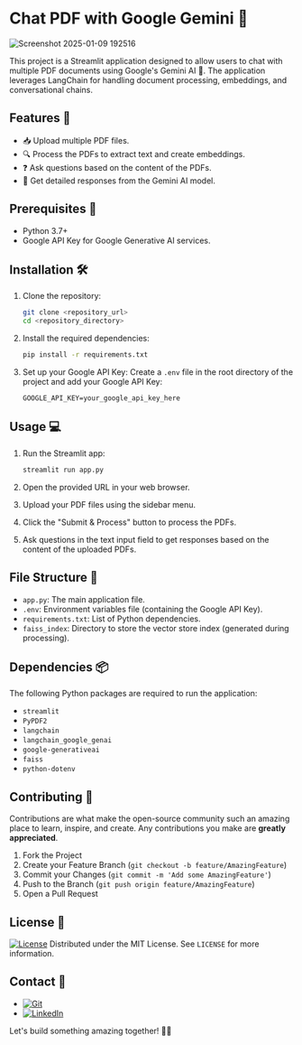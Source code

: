 # Chat PDF with Google Gemini 🚀

![Screenshot 2025-01-09 192516](https://github.com/user-attachments/assets/aa799eef-3719-41a2-8c5f-bc49489afaec)

This project is a Streamlit application designed to allow users to chat with multiple PDF documents using Google's Gemini AI 🤖. The application leverages LangChain for handling document processing, embeddings, and conversational chains.

## Features 🌟

- 📥 Upload multiple PDF files.
- 🔍 Process the PDFs to extract text and create embeddings.
- ❓ Ask questions based on the content of the PDFs.
- 💬 Get detailed responses from the Gemini AI model.

## Prerequisites 📜

- Python 3.7+
- Google API Key for Google Generative AI services.

## Installation 🛠️

1. Clone the repository:
   ```bash
   git clone <repository_url>
   cd <repository_directory>
   ```

2. Install the required dependencies:
   ```bash
   pip install -r requirements.txt
   ```

3. Set up your Google API Key:
   Create a `.env` file in the root directory of the project and add your Google API Key:
   ```env
   GOOGLE_API_KEY=your_google_api_key_here
   ```

## Usage 💻

1. Run the Streamlit app:
   ```bash
   streamlit run app.py
   ```

2. Open the provided URL in your web browser.

3. Upload your PDF files using the sidebar menu.

4. Click the "Submit & Process" button to process the PDFs.

5. Ask questions in the text input field to get responses based on the content of the uploaded PDFs.

## File Structure 📁

- `app.py`: The main application file.
- `.env`: Environment variables file (containing the Google API Key).
- `requirements.txt`: List of Python dependencies.
- `faiss_index`: Directory to store the vector store index (generated during processing).

## Dependencies 📦

The following Python packages are required to run the application:

- `streamlit`
- `PyPDF2`
- `langchain`
- `langchain_google_genai`
- `google-generativeai`
- `faiss`
- `python-dotenv`

## Contributing 🤝

Contributions are what make the open-source community such an amazing place to learn, inspire, and create. Any contributions you make are **greatly appreciated**.

1. Fork the Project
2. Create your Feature Branch (`git checkout -b feature/AmazingFeature`)
3. Commit your Changes (`git commit -m 'Add some AmazingFeature'`)
4. Push to the Branch (`git push origin feature/AmazingFeature`)
5. Open a Pull Request

## License 📜
[![License](https://img.shields.io/badge/license-MIT-blue.svg)](LICENSE)
Distributed under the MIT License. See `LICENSE` for more information.

## Contact 📧
 * [![Git](https://img.shields.io/badge/Git-F05032?logo=git&logoColor=fff)](https://www.github.com/palakgandhi98)
 * [![LinkedIn](https://img.shields.io/badge/Linkedin-%230077B5.svg?logo=linkedin&logoColor=white)](https://www.linkedin.com/in/palakgandhi98)

Let's build something amazing together! 🌟🚀